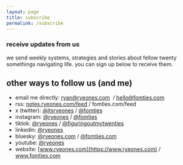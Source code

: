 ```yaml
---
layout: page
title: subscribe
permalink: /subscribe
---
```

### receive updates from us

we send weekly systems, strategies and stories about fellow twenty somethings navigating life. you can sign up below to receive them.
  

## other ways to follow us (and me)

- email me directly: <a class="plain" href="mailto:ryan@ryeones.com">ryan@ryeones.com</a>  / <a class="plain" href="mailto:hello@fomties.com">hello@fomties.com</a>
- rss: [notes.ryeones.com/feed](https://notes.ryeones.com/feed.xml) / fomties.com/feed
- x (twitter): [@itsryeones](https://www.x.com/itsryeones) / [@fomties](https://www.x.com/fomties)
- instagram: [@ryeones](https://www.instagram.com/ryeones) / [@fomties](https://www.instagram.com/fomties) 
- tiktok: [@ryeones](https://www.tiktok.com/ryeones) / [@figuringoutmytwenties](https://www.tiktok.com/figuringoutmytwenties)
- linkedin: [@ryeones](https://www.linkedin.com/ryeones)
- bluesky: [@ryeones.com](https://bsky.app/profile/ryeones.com) / [@fomties.com](https://bsky.app/profile/fomties.com)
- youtube: [@ryeones](https://www.youtube.com/@ryeones) 
- website: [www.ryeones.com](https://www.ryeones.com) / www.fomties.com
